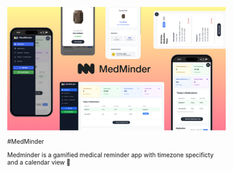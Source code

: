 ![alt text](<Slide 16x9.png>)

#MedMinder

Medminder is a gamified medical reminder app with timezone specificty and a calendar view 📆